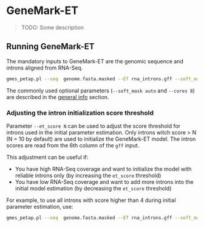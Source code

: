 # GeneMark-ET

> TODO: Some description

## Running GeneMark-ET

The mandatory inputs to GeneMark-ET are the genomic sequence and introns aligned from RNA-Seq.

```bash
gmes_petap.pl --seq  genome.fasta.masked --ET rna_introns.gff --soft_mask auto --cores 8
```

The commonly used optional parameters (`--soft_mask auto` and `--cores 8`) are described in the [general info](usage/general.md) section.

### Adjusting the intron initialization score threshold

Parameter `--et_score N` can be used to adjust the score threshold for introns used in the initial parameter estimation. Only introns witch score > N (N = 10 by default) are used to initialize the GeneMark-ET model. The intron scores are read from the 6th column of the `gff` input.

This adjustment can be useful if:
* You have high RNA-Seq coverage and want to initialize the model with reliable introns only (by increasing the `et_score` threshold)
* You have low RNA-Seq coverage and want to add more introns into the initial model estimation (by decreasing the `et_score` threshold)

For example, to use all introns with score higher than 4 during initial parameter estimation, use:
```bash
gmes_petap.pl --seq  genome.fasta.masked --ET rna_introns.gff --soft_mask auto --cores 8 --et_score 4
```
